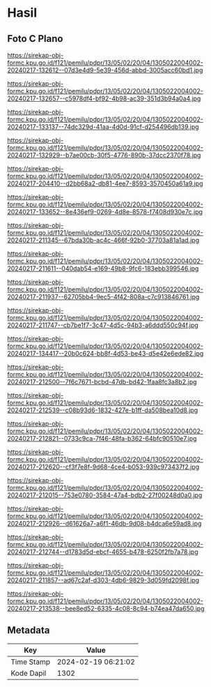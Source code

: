 # Hasil

## Foto C Plano

https://sirekap-obj-formc.kpu.go.id/f121/pemilu/pdpr/13/05/02/20/04/1305022004002-20240217-132612--07d3e4d9-5e39-456d-abbd-3005acc60bd1.jpg

https://sirekap-obj-formc.kpu.go.id/f121/pemilu/pdpr/13/05/02/20/04/1305022004002-20240217-132657--c5978df4-bf92-4b98-ac39-351d3b94a0a4.jpg

https://sirekap-obj-formc.kpu.go.id/f121/pemilu/pdpr/13/05/02/20/04/1305022004002-20240217-133137--74dc329d-41aa-4d0d-91cf-d254496db139.jpg

https://sirekap-obj-formc.kpu.go.id/f121/pemilu/pdpr/13/05/02/20/04/1305022004002-20240217-132929--b7ae00cb-30f5-4776-890b-37dcc2370f78.jpg

https://sirekap-obj-formc.kpu.go.id/f121/pemilu/pdpr/13/05/02/20/04/1305022004002-20240217-204410--d2bb68a2-db81-4ee7-8593-3570450a61a9.jpg

https://sirekap-obj-formc.kpu.go.id/f121/pemilu/pdpr/13/05/02/20/04/1305022004002-20240217-133652--8e436ef9-0269-4d8e-8578-f7408d930e7c.jpg

https://sirekap-obj-formc.kpu.go.id/f121/pemilu/pdpr/13/05/02/20/04/1305022004002-20240217-211345--67bda30b-ac4c-466f-92b0-37703a81a1ad.jpg

https://sirekap-obj-formc.kpu.go.id/f121/pemilu/pdpr/13/05/02/20/04/1305022004002-20240217-211611--040dab54-e169-49b8-9fc6-183ebb399546.jpg

https://sirekap-obj-formc.kpu.go.id/f121/pemilu/pdpr/13/05/02/20/04/1305022004002-20240217-211937--62705bb4-9ec5-4f42-808a-c7c913846761.jpg

https://sirekap-obj-formc.kpu.go.id/f121/pemilu/pdpr/13/05/02/20/04/1305022004002-20240217-211747--cb7be1f7-3c47-4d5c-94b3-a6ddd550c94f.jpg

https://sirekap-obj-formc.kpu.go.id/f121/pemilu/pdpr/13/05/02/20/04/1305022004002-20240217-134417--20b0c624-bb8f-4d53-be43-d5e42e6ede82.jpg

https://sirekap-obj-formc.kpu.go.id/f121/pemilu/pdpr/13/05/02/20/04/1305022004002-20240217-212500--7f6c7671-bcbd-47db-bd42-1faa8fc3a8b2.jpg

https://sirekap-obj-formc.kpu.go.id/f121/pemilu/pdpr/13/05/02/20/04/1305022004002-20240217-212539--c08b93d6-1832-427e-b1ff-da508bea10d8.jpg

https://sirekap-obj-formc.kpu.go.id/f121/pemilu/pdpr/13/05/02/20/04/1305022004002-20240217-212821--0733c9ca-7f46-48fa-b362-64bfc90510e7.jpg

https://sirekap-obj-formc.kpu.go.id/f121/pemilu/pdpr/13/05/02/20/04/1305022004002-20240217-212620--cf3f7e8f-9d68-4ce4-b053-939c973437f2.jpg

https://sirekap-obj-formc.kpu.go.id/f121/pemilu/pdpr/13/05/02/20/04/1305022004002-20240217-212015--753e0780-3584-47a4-bdb2-27f00248d0a0.jpg

https://sirekap-obj-formc.kpu.go.id/f121/pemilu/pdpr/13/05/02/20/04/1305022004002-20240217-212926--d61626a7-a6f1-46db-9d08-b4dca6e59ad8.jpg

https://sirekap-obj-formc.kpu.go.id/f121/pemilu/pdpr/13/05/02/20/04/1305022004002-20240217-212744--d1783d5d-ebcf-4655-b478-6250f2fb7a78.jpg

https://sirekap-obj-formc.kpu.go.id/f121/pemilu/pdpr/13/05/02/20/04/1305022004002-20240217-211857--ad67c2af-d303-4db6-9829-3d059fd2098f.jpg

https://sirekap-obj-formc.kpu.go.id/f121/pemilu/pdpr/13/05/02/20/04/1305022004002-20240217-213538--bee8ed52-6335-4c08-8c94-b74ea47da650.jpg


## Metadata

| Key        | Value               |
| ---------- | ------------------- |
| Time Stamp | 2024-02-19 06:21:02 |
| Kode Dapil | 1302                |



